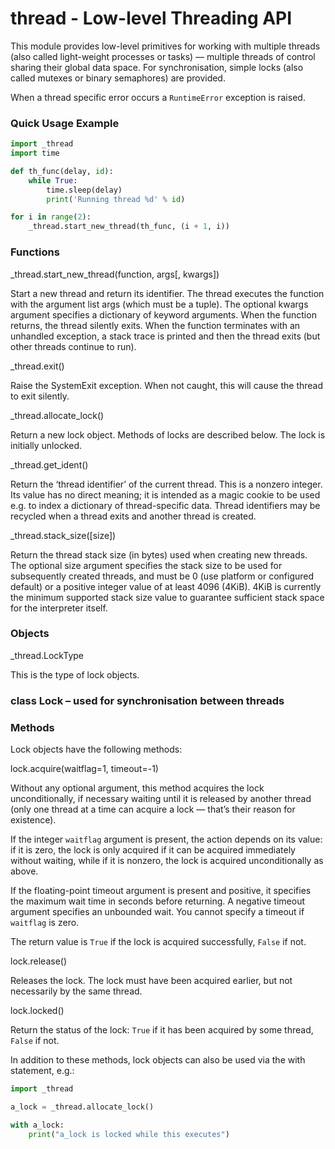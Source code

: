 # thread - Low-level Threading API
This module provides low-level primitives for working with multiple threads (also called light-weight processes or tasks) — multiple threads of control sharing their global data space. For synchronisation, simple locks (also called mutexes or binary semaphores) are provided.

When a thread specific error occurs a ``RuntimeError`` exception is raised.

### Quick Usage Example

```python
import _thread
import time

def th_func(delay, id):
    while True:
        time.sleep(delay)
        print('Running thread %d' % id)

for i in range(2):
    _thread.start_new_thread(th_func, (i + 1, i))
```

### Functions

<function>_thread.start_new_thread(function, args[, kwargs])</function>

Start a new thread and return its identifier. The thread executes the function with the argument list args (which must be a tuple). The optional kwargs argument specifies a dictionary of keyword arguments. When the function returns, the thread silently exits. When the function terminates with an unhandled exception, a stack trace is printed and then the thread exits (but other threads continue to run).

<function>_thread.exit()</function>

Raise the SystemExit exception. When not caught, this will cause the thread to exit silently.

<function>_thread.allocate_lock()</function>

Return a new lock object. Methods of locks are described below. The lock is initially unlocked.

<function>_thread.get_ident()</function>

Return the ‘thread identifier’ of the current thread. This is a nonzero integer. Its value has no direct meaning; it is intended as a magic cookie to be used e.g. to index a dictionary of thread-specific data. Thread identifiers may be recycled when a thread exits and another thread is created.

<function>_thread.stack_size([size])</function>

Return the thread stack size (in bytes) used when creating new threads. The optional size argument specifies the stack size to be used for subsequently created threads, and must be 0 (use platform or configured default) or a positive integer value of at least 4096 (4KiB). 4KiB is currently the minimum supported stack size value to guarantee sufficient stack space for the interpreter itself.

### Objects

<constant>_thread.LockType</constant>

This is the type of lock objects.

### class Lock – used for synchronisation between threads
### Methods

Lock objects have the following methods:

<function>lock.acquire(waitflag=1, timeout=-1)</function>

Without any optional argument, this method acquires the lock unconditionally, if necessary waiting until it is released by another thread (only one thread at a time can acquire a lock — that’s their reason for existence).

If the integer ``waitflag`` argument is present, the action depends on its value: if it is zero, the lock is only acquired if it can be acquired immediately without waiting, while if it is nonzero, the lock is acquired unconditionally as above.

If the floating-point timeout argument is present and positive, it specifies the maximum wait time in seconds before returning. A negative timeout argument specifies an unbounded wait. You cannot specify a timeout if ``waitflag`` is zero.

The return value is ``True`` if the lock is acquired successfully, ``False`` if not.

<function>lock.release()</function>

Releases the lock. The lock must have been acquired earlier, but not necessarily by the same thread.

<function>lock.locked()</function>

Return the status of the lock: ``True`` if it has been acquired by some thread, ``False`` if not.

In addition to these methods, lock objects can also be used via the with statement, e.g.:

```python
import _thread

a_lock = _thread.allocate_lock()

with a_lock:
    print("a_lock is locked while this executes")
```
